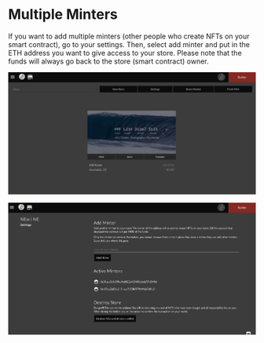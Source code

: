# Multiple Minters

If you want to add multiple minters (other people who create NFTs on your smart contract), go to your settings. Then, select add minter and put in the ETH address you want to give access to your store. Please note that the funds will always go back to the store (smart contract) owner.

![](<../../../.gitbook/assets/Screenshot 2020-06-02 at 14.47.25.png>)

![](<../../../.gitbook/assets/Screenshot 2020-06-02 at 14.53.05.png>)

